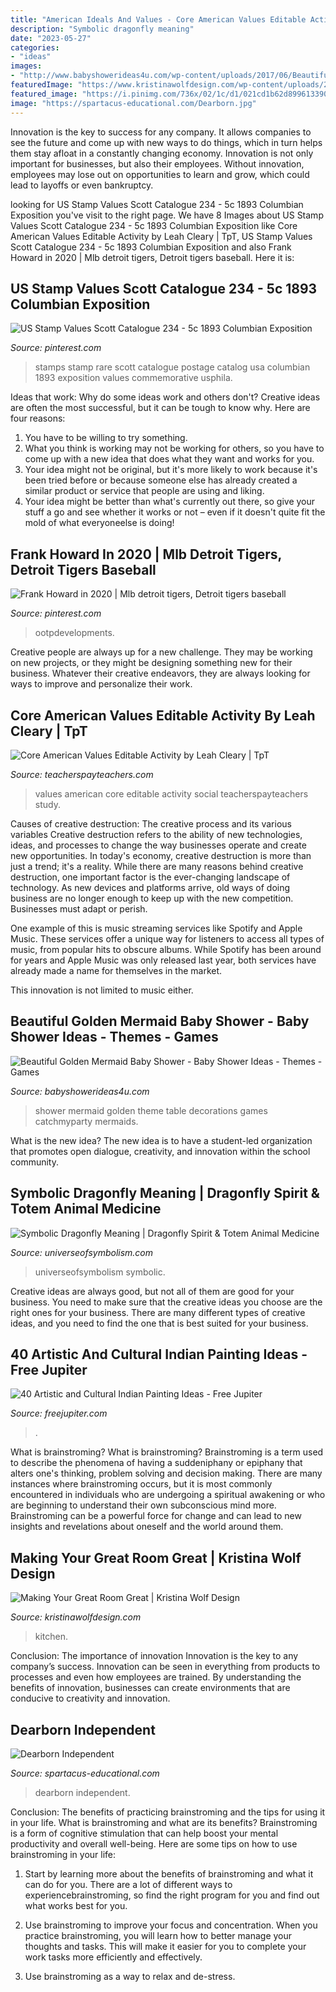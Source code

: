 ```yaml
---
title: "American Ideals And Values - Core American Values Editable Activity By Leah Cleary"
description: "Symbolic dragonfly meaning"
date: "2023-05-27"
categories:
- "ideas"
images:
- "http://www.babyshowerideas4u.com/wp-content/uploads/2017/06/Beautiful-Golden-Mermaid-Shower-Guest-Table-600x667.jpg"
featuredImage: "https://www.kristinawolfdesign.com/wp-content/uploads/2015/06/Jon_Eady_RMDC_2.jpg"
featured_image: "https://i.pinimg.com/736x/02/1c/d1/021cd1b62d899613390e058a2add2f69.jpg"
image: "https://spartacus-educational.com/Dearborn.jpg"
---
```



Innovation is the key to success for any company. It allows companies to see the future and come up with new ways to do things, which in turn helps them stay afloat in a constantly changing economy. Innovation is not only important for businesses, but also their employees. Without innovation, employees may lose out on opportunities to learn and grow, which could lead to layoffs or even bankruptcy.

	

		
looking for US Stamp Values Scott Catalogue 234 - 5c 1893 Columbian Exposition you've visit to the right page. We have 8 Images about US Stamp Values Scott Catalogue 234 - 5c 1893 Columbian Exposition like Core American Values Editable Activity by Leah Cleary | TpT, US Stamp Values Scott Catalogue 234 - 5c 1893 Columbian Exposition and also Frank Howard in 2020 | Mlb detroit tigers, Detroit tigers baseball. Here it is:
		
    
## US Stamp Values Scott Catalogue 234 - 5c 1893 Columbian Exposition

<img loading=lazy src="https://i.pinimg.com/736x/02/1c/d1/021cd1b62d899613390e058a2add2f69.jpg" onerror="this.onerror=null;this.src='https://tse3.mm.bing.net/th?id=OIP.6S_NP9L7YhH4R-3cvkfFVAHaE-&amp;pid=15.1';" alt="US Stamp Values Scott Catalogue 234 - 5c 1893 Columbian Exposition">

_Source: pinterest.com_

>stamps stamp rare scott catalogue postage catalog usa columbian 1893 exposition values commemorative usphila. 

	

Ideas that work: Why do some ideas work and others don't?
Creative ideas are often the most successful, but it can be tough to know why. Here are four reasons:
1. You have to be willing to try something.
2. What you think is working may not be working for others, so you have to come up with a new idea that does what they want and works for you.
3. Your idea might not be original, but it's more likely to work because it's been tried before or because someone else has already created a similar product or service that people are using and liking.
4. Your idea might be better than what's currently out there, so give your stuff a go and see whether it works or not – even if it doesn't quite fit the mold of what everyoneelse is doing!

    
## Frank Howard In 2020 | Mlb Detroit Tigers, Detroit Tigers Baseball

<img loading=lazy src="https://i.pinimg.com/736x/ed/5c/d0/ed5cd0aa06874bb9c852e3254bfe5de6.jpg" onerror="this.onerror=null;this.src='https://tse3.mm.bing.net/th?id=OIP.n61sdxug8VF2vJ7IVmqr5wHaLk&amp;pid=15.1';" alt="Frank Howard in 2020 | Mlb detroit tigers, Detroit tigers baseball">

_Source: pinterest.com_

>ootpdevelopments. 

	

Creative people are always up for a new challenge. They may be working on new projects, or they might be designing something new for their business. Whatever their creative endeavors, they are always looking for ways to improve and personalize their work.

    
## Core American Values Editable Activity By Leah Cleary | TpT

<img loading=lazy src="https://ecdn.teacherspayteachers.com/thumbitem/Core-American-Values-Editable-Activity-3030432-1504816163/original-3030432-1.jpg" onerror="this.onerror=null;this.src='https://tse3.mm.bing.net/th?id=OIP.uIbap2KSZWJv_rKgVxhAoQAAAA&amp;pid=15.1';" alt="Core American Values Editable Activity by Leah Cleary | TpT">

_Source: teacherspayteachers.com_

>values american core editable activity social teacherspayteachers study. 

	

Causes of creative destruction: The creative process and its various variables
Creative destruction refers to the ability of new technologies, ideas, and processes to change the way businesses operate and create new opportunities. In today's economy, creative destruction is more than just a trend; it's a reality.
While there are many reasons behind creative destruction, one important factor is the ever-changing landscape of technology. As new devices and platforms arrive, old ways of doing business are no longer enough to keep up with the new competition. Businesses must adapt or perish.

One example of this is music streaming services like Spotify and Apple Music. These services offer a unique way for listeners to access all types of music, from popular hits to obscure albums. While Spotify has been around for years and Apple Music was only released last year, both services have already made a name for themselves in the market.

This innovation is not limited to music either.

    
## Beautiful Golden Mermaid Baby Shower - Baby Shower Ideas - Themes - Games

<img loading=lazy src="http://www.babyshowerideas4u.com/wp-content/uploads/2017/06/Beautiful-Golden-Mermaid-Shower-Guest-Table-600x667.jpg" onerror="this.onerror=null;this.src='https://tse4.mm.bing.net/th?id=OIP.4FoJc5lGJEWgfWowQxfuagHaIO&amp;pid=15.1';" alt="Beautiful Golden Mermaid Baby Shower - Baby Shower Ideas - Themes - Games">

_Source: babyshowerideas4u.com_

>shower mermaid golden theme table decorations games catchmyparty mermaids. 

	

What is the new idea?
The new idea is to have a student-led organization that promotes open dialogue, creativity, and innovation within the school community.

    
## Symbolic Dragonfly Meaning | Dragonfly Spirit &amp; Totem Animal Medicine

<img loading=lazy src="https://www.universeofsymbolism.com/images/dragonfly-spirit-totem-power-animal-symbolism-meaning.jpg" onerror="this.onerror=null;this.src='https://tse1.mm.bing.net/th?id=OIP.j-QJLEuiFZAcOKLdIjh7WQHaFQ&amp;pid=15.1';" alt="Symbolic Dragonfly Meaning | Dragonfly Spirit &amp; Totem Animal Medicine">

_Source: universeofsymbolism.com_

>universeofsymbolism symbolic. 

	

Creative ideas are always good, but not all of them are good for your business. You need to make sure that the creative ideas you choose are the right ones for your business. There are many different types of creative ideas, and you need to find the one that is best suited for your business.

    
## 40 Artistic And Cultural Indian Painting Ideas - Free Jupiter

<img loading=lazy src="http://www.freejupiter.com/wp-content/uploads/2020/06/Artistic-and-Cultural-Indian-Painting-Ideas-2-1.jpg" onerror="this.onerror=null;this.src='https://tse3.mm.bing.net/th?id=OIP.9ZVmD0sF2kxPPIqa0xwWtAHaLD&amp;pid=15.1';" alt="40 Artistic and Cultural Indian Painting Ideas - Free Jupiter">

_Source: freejupiter.com_

>. 

	

What is brainstroming?
What is brainstroming? Brainstroming is a term used to describe the phenomena of having a suddeniphany or epiphany that alters one's thinking, problem solving and decision making. There are many instances where brainstroming occurs, but it is most commonly encountered in individuals who are undergoing a spiritual awakening or who are beginning to understand their own subconscious mind more. Brainstroming can be a powerful force for change and can lead to new insights and revelations about oneself and the world around them.

    
## Making Your Great Room Great | Kristina Wolf Design

<img loading=lazy src="https://www.kristinawolfdesign.com/wp-content/uploads/2015/06/Jon_Eady_RMDC_2.jpg" onerror="this.onerror=null;this.src='https://tse3.mm.bing.net/th?id=OIP.z-1n5skIsTfmxwkpbLTuOQHaE9&amp;pid=15.1';" alt="Making Your Great Room Great | Kristina Wolf Design">

_Source: kristinawolfdesign.com_

>kitchen. 

	

Conclusion: The importance of innovation
Innovation is the key to any company’s success. Innovation can be seen in everything from products to processes and even how employees are trained. By understanding the benefits of innovation, businesses can create environments that are conducive to creativity and innovation.

    
## Dearborn Independent

<img loading=lazy src="https://spartacus-educational.com/Dearborn.jpg" onerror="this.onerror=null;this.src='https://tse4.mm.bing.net/th?id=OIP.nn2S-8hy9KBsQgA9BJhZAQAAAA&amp;pid=15.1';" alt="Dearborn Independent">

_Source: spartacus-educational.com_

>dearborn independent. 

	

Conclusion: The benefits of practicing brainstroming and the tips for using it in your life.
What is brainstroming and what are its benefits? Brainstroming is a form of cognitive stimulation that can help boost your mental productivity and overall well-being. Here are some tips on how to use brainstroming in your life: 
1. Start by learning more about the benefits of brainstroming and what it can do for you. There are a lot of different ways to experiencebrainstroming, so find the right program for you and find out what works best for you. 

2. Use brainstroming to improve your focus and concentration. When you practice brainstroming, you will learn how to better manage your thoughts and tasks. This will make it easier for you to complete your work tasks more efficiently and effectively. 

3. Use brainstroming as a way to relax and de-stress.

